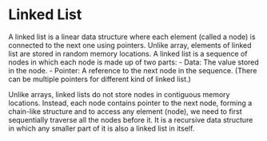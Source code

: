 # Linked List
A linked list is a linear data structure where each element (called a node) is connected to the next one using pointers.
Unlike array, elements of linked list are stored in random memory locations.
A linked list is a sequence of nodes in which each node is made up of two parts:
    - Data: The value stored in the node.
    - Pointer: A reference to the next node in the sequence. (There can be multiple pointers for different kind of linked list.)

Unlike arrays, linked lists do not store nodes in contiguous memory locations.
Instead, each node contains pointer to the next node, forming a chain-like structure and to access any element (node), we need to first sequentially traverse all the nodes before it.
It is a recursive data structure in which any smaller part of it is also a linked list in itself.